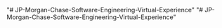 "# JP-Morgan-Chase-Software-Engineering-Virtual-Experience" 
"# JP-Morgan-Chase-Software-Engineering-Virtual-Experience" 
